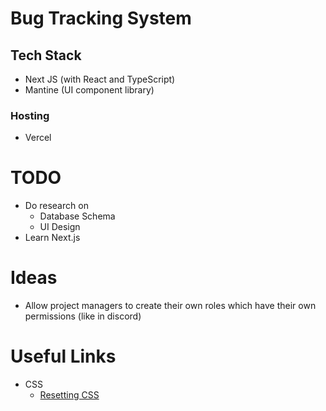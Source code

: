 # Bug Tracking System

## Tech Stack

- Next JS (with React and TypeScript)
- Mantine (UI component library)

### Hosting

- Vercel

# TODO

- Do research on
  - Database Schema
  - UI Design
- Learn Next.js

# Ideas

- Allow project managers to create their own roles which have their own permissions (like in discord)

# Useful Links

- CSS
  - [Resetting CSS](https://piccalil.li/blog/a-modern-css-reset/)
